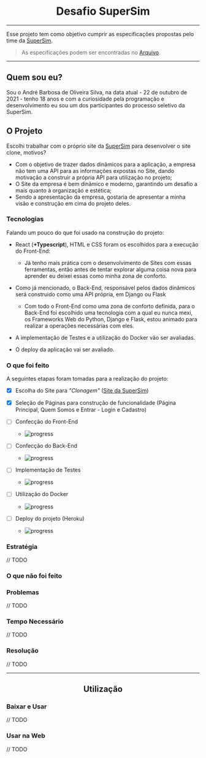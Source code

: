 
# <center>Desafio SuperSim</center>

---

Esse projeto tem como objetivo cumprir as especificações propostas pelo time da [SuperSim](https://www.supersim.com.br/).

> As especificações podem ser encontradas no [Arquivo](https://s3.amazonaws.com/gupy5/production/companies/1954/emails/1634850433167/db7a8510-32b2-11ec-9d31-8f49dbc7bba6/desafio_supersim_estgio_-_jnior.pdf).

---

## Quem sou eu?

Sou o André Barbosa de Oliveira Silva, na data atual - 22 de outubro de 2021 - tenho 18 anos e com a curiosidade pela programação e desenvolvimento eu sou um dos participantes do processo seletivo da SuperSim.

## O Projeto

Escolhi trabalhar com o próprio site da [SuperSim](https://www.supersim.com.br/) para desenvolver o site clone, motivos?

+ Com o objetivo de trazer dados dinâmicos para a aplicação, a empresa não tem uma API para as informações expostas no Site, dando motivação a construir a própria API para utilização no projeto;
+ O Site da empresa é bem dinâmico e moderno, garantindo um desafio a mais quanto à organização e estética;
+ Sendo a apresentação da empresa, gostaria de apresentar a minha visão e construção em cima do projeto deles.

### Tecnologias

Falando um pouco do que foi usado na construção do projeto:

+ React (**+Typescript**), HTML e CSS foram os escolhidos para a execução do Front-End:

    + Já tenho mais prática com o desenvolvimento de Sites com essas ferramentas, então antes de tentar explorar alguma coisa nova para aprender eu deixei essas como minha zona de conforto.

+ Como já mencionado, o Back-End, responsável pelos dados dinâmicos será construido como uma API própria, em Django ou Flask

    + Com todo o Front-End como uma zona de conforto definida, para o Back-End foi escolhido uma tecnologia com a qual eu nunca mexi, os Frameworks Web do Python, Django e Flask, estou animado para realizar a operações necessárias com eles.

+ A implementação de Testes e a utilização do Docker vão ser avaliadas.

+ O deploy da aplicação vai ser avaliado.

### O que foi feito

A seguintes etapas foram tomadas para a realização do projeto:

- [x] Escolha do Site para *"Clonagem"* ([Site da SuperSim](https://www.supersim.com.br/))
- [x] Seleção de Páginas para construção de funcionalidade (Página Principal, Quem Somos e Entrar - Login e Cadastro)
- [ ] Confecção do Front-End 
    
    + ![progress](https://progress-bar.dev/80/ "progresso")

- [ ] Confecção do Back-End

    + ![progress](https://progress-bar.dev/15/ "progresso")

- [ ] Implementação de Testes

    + ![progress](https://progress-bar.dev/0/ "progresso")

- [ ] Utilização do Docker

    + ![progress](https://progress-bar.dev/0/ "progresso")

- [ ] Deploy do projeto (Heroku)

    + ![progress](https://progress-bar.dev/0/ "progresso")

### Estratégia
// TODO

### O que não foi feito

### Problemas
// TODO

### Tempo Necessário
// TODO

### Resolução
// TODO

---

## <center>Utilização</center>

### Baixar e Usar

// TODO

### Usar na Web

// TODO
